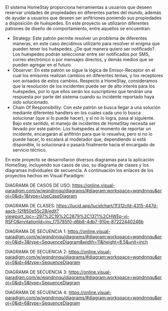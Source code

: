 
El sistema HomeStay proporciona herramientas a usuarios que deseen reservar unidades de propiedades en diferentes partes del mundo, además de ayudar a usuarios que deseen ser anfitriones poniendo sus propiedades a disposición de huéspedes.
En este proyecto se utilizaron diferentes patrones de diseño de comportamiento, entre aquellos se encuentran:

- Strategy: Este patrón permite resolver un problema de diferentes maneras, en este caso decidimos utilizarlo para resolver el enigma que pueden tener los huéspedes. ¿De qué manera quiero ser notificado?. Los huéspedes podrán seleccionar entre ser notificados por SMS, correo electrónico o por mensajes directos, y demás medios que se pueden agregar en el futuro.
- Observer: En este patrón se sigue la lógica de Emisor-Receptor en el cual los emisores realizan cambios en diferentes temas, y los receptores son avisados de estos cambios. Respecto a HomeStay, consideramos que la resolución de los incidentes puede ser de alto interés para los huéspedes, por lo que ellos serán los suscriptores que tendrán una respuesta por parte del sistema cuando su incidente reportado haya sido solucionado.
- Chain Of Responsibility: Con este patrón se busca llegar a una solución mediante diferentes handlers en los cuales cada uno lo busca solucionar (que si lo puede hacer), y si no lo logra, pasa al siguiente. Bajo este sentido, el manejo de incidentes de HomeStay necesita ser llevado por este patrón. Los huéspedes al momento de reportar un incidente, encargarán al anfitrión para que lo resuelva, pero si no lo puede hacer, lo escalará al moderador que, dependiendo si está disponible, lo solucionará o pasará finalmente hacia el encargado de servicio técnico.

En este proyecto se desarrollaron diversos diagramas para la aplicación HomeStay, incluyendo sus casos de uso, su diagrama de clases y los diagramas individuales de secuencia.
A continuación los enlaces de los proyectos hechos en Visual Paradigm:

DIAGRAMA DE CASOS DE USO:
https://online.visual-paradigm.com/w/wqndnnqu/diagrams/#diagram:workspace=wqndnnqu&proj=0&id=1&type=UseCaseDiagram

DIAGRAMA DE CLASES:
https://lucid.app/lucidchart/1f312cfd-4315-447d-aacb-12f850e55c28/edit?viewport_loc=-297%2C19%2C2879%2C1371%2CHWEp-vi-RSFO&invitationId=inv_f75785f0-d6b8-4db7-910e-87222440246b

DIAGRAMA DE SECUENCIA 1:
https://online.visual-paradigm.com/w/wqndnnqu/diagrams/#diagram:workspace=wqndnnqu&proj=0&id=3&type=SequenceDiagram&width=11&height=8.5&unit=inch

DIAGRAMA DE SECUENCIA 2:
https://online.visual-paradigm.com/w/wqndnnqu/diagrams/#diagram:workspace=wqndnnqu&proj=0&id=4&type=SequenceDiagram

DIAGRAMA DE SECUENCIA 3:
https://online.visual-paradigm.com/w/wqndnnqu/diagrams/#diagram:workspace=wqndnnqu&proj=0&id=5&type=SequenceDiagram

DIAGRAMA DE SECUENCIA 4:
https://online.visual-paradigm.com/w/wqndnnqu/diagrams/#diagram:workspace=wqndnnqu&proj=0&id=6&type=SequenceDiagram
